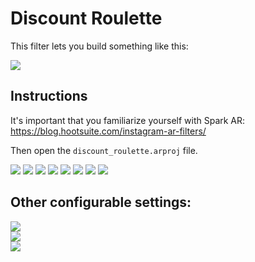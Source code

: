 # Discount Roulette

This filter lets you build something like this:

![](instructions/preview.gif)

## Instructions

It's important that you familiarize yourself with Spark AR: https://blog.hootsuite.com/instagram-ar-filters/

Then open the `discount_roulette.arproj` file.

![](instructions/part1.png)
![](instructions/part2.png)
![](instructions/part4.png)
![](instructions/part5.png)
![](instructions/part6.png)
![](instructions/part7.png)
![](instructions/part8.png)
![](instructions/part9.png)

## Other configurable settings: 
![](instructions/config1.png)  
![](instructions/config2.png)  
![](instructions/config3.png) 
